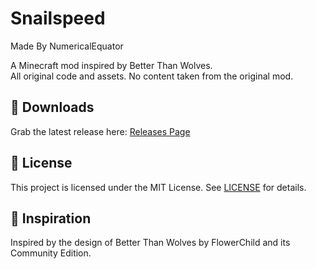 # Snailspeed

Made By NumericalEquator

A Minecraft mod inspired by Better Than Wolves.  
All original code and assets. No content taken from the original mod.

## 🔗 Downloads

Grab the latest release here: [Releases Page](https://github.com/KinglyBugle7821/Snailspeed/releases/)

## 📜 License

This project is licensed under the MIT License. See [LICENSE](LICENSE) for details.

## 🙏 Inspiration

Inspired by the design of Better Than Wolves by FlowerChild and its Community Edition.
